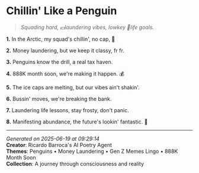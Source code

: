 # Chillin' Like a Penguin

> *Squading hard, 💵laundering vibes, lowkey 🐧life goals.*

**1.** In the Arctic, my squad's chillin', no cap, 🐧


**2.** Money laundering, but we keep it classy, fr fr.


**3.** Penguins know the drill, a real tax haven.


**4.** 888K month soon, we're making it happen. 💰


**5.** The ice caps are melting, but our vibes ain't shakin'.


**6.** Bussin' moves, we're breaking the bank.


**7.** Laundering life lessons, stay frosty, don't panic.


**8.** Manifesting abundance, the future's lookin' fantastic. 🎯



---

*Generated on 2025-06-19 at 09:29:14*  
**Creator**: Ricardo Barroca's AI Poetry Agent  
**Themes**: Penguins • Money Laundering • Gen Z Memes Lingo • 888K Month Soon  
**Collection**: A journey through consciousness and reality